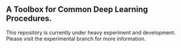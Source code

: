 ## A Toolbox for Common Deep Learning Procedures.
This repository is currently under heavy experiment and development. Please visit the experimental branch for more information. 
